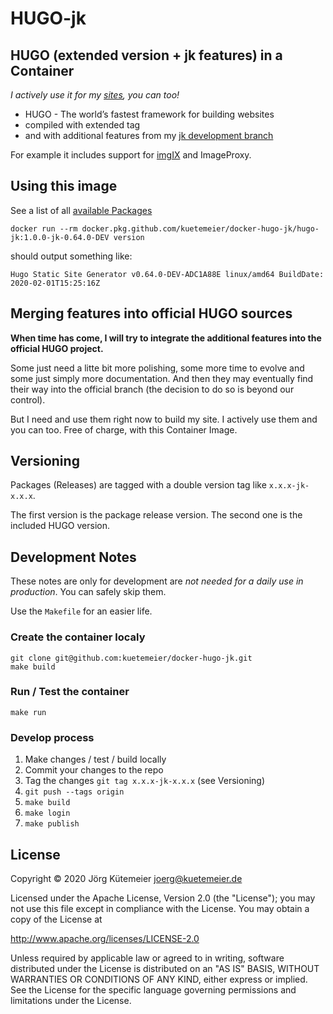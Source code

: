 # HUGO-jk

## HUGO (extended version + jk features) in a Container

*I actively use it for my [sites](https://kuetemeier.de), you can too!*

- HUGO - The world’s fastest framework for building websites
- compiled with extended tag
- and with additional features from my [jk development branch](https://github.com/kuetemeier/hugo/tree/jk)

For example it includes support for [imgIX](https://www.imgix.com/) and ImageProxy.

## Using this image

See a list of all [available Packages](https://github.com/kuetemeier/docker-hugo-jk/packages)

```shell
docker run --rm docker.pkg.github.com/kuetemeier/docker-hugo-jk/hugo-jk:1.0.0-jk-0.64.0-DEV version
```

should output something like:

```text
Hugo Static Site Generator v0.64.0-DEV-ADC1A88E linux/amd64 BuildDate: 2020-02-01T15:25:16Z
```

## Merging features into official HUGO sources

**When time has come, I will try to integrate the additional features into the official HUGO project.**

Some just need a litte bit more polishing, some more time to evolve and some just simply more documentation. And then they may eventually find their way into the official branch (the decision to do so is beyond our control).

But I need and use them right now to build my site. I actively use them and you can too. Free of charge, with this Container Image.

## Versioning

Packages (Releases) are tagged with a double version tag like `x.x.x-jk-x.x.x`.

The first version is the package release version. The second one is the included HUGO version.

## Development Notes

These notes are only for development are *not needed for a daily use in production*. You can safely skip them.

Use the `Makefile` for an easier life.

### Create the container localy

```shell
git clone git@github.com:kuetemeier/docker-hugo-jk.git
make build
```

### Run / Test the container

```shell
make run
```

### Develop process

1. Make changes / test / build locally
2. Commit your changes to the repo
3. Tag the changes `git tag x.x.x-jk-x.x.x` (see Versioning)
4. `git push --tags origin`
5. `make build`
6. `make login`
7. `make publish`

## License

Copyright © 2020 Jörg Kütemeier <joerg@kuetemeier.de>

Licensed under the Apache License, Version 2.0 (the "License");
you may not use this file except in compliance with the License.
You may obtain a copy of the License at

  <http://www.apache.org/licenses/LICENSE-2.0>

Unless required by applicable law or agreed to in writing, software
distributed under the License is distributed on an "AS IS" BASIS,
WITHOUT WARRANTIES OR CONDITIONS OF ANY KIND, either express or implied.
See the License for the specific language governing permissions and
limitations under the License.
